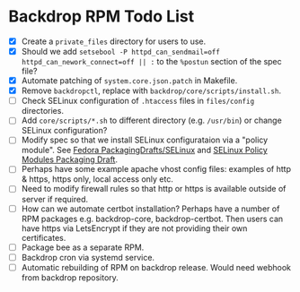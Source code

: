 # Backdrop RPM Todo List

* [x] Create a `private_files` directory for users to use.
* [x] Should we add `setsebool -P httpd_can_sendmail=off
httpd_can_nework_connect=off || :` to the `%postun` section of the spec
file?
* [x] Automate patching of `system.core.json.patch` in Makefile.
* [x] Remove `backdropctl`, replace with
      `backdrop/core/scripts/install.sh`.
* [ ] Check SELinux configuration of `.htaccess` files in `files/config` directories.
* [ ] Add `core/scripts/*.sh` to different directory (e.g. `/usr/bin`)
      or change SELinux configuration?
* [ ] Modify spec so that we install SELinux configurataion via a
      "policy module". See [Fedora
      PackagingDrafts/SELinux](https://fedoraproject.org/wiki/PackagingDrafts/SELinux)
      and [SELinux Policy Modules Packaging
      Draft](https://fedoraproject.org/wiki/SELinux_Policy_Modules_Packaging_Draft).
* [ ] Perhaps have some example apache vhost config files: examples of
      http & https, https only, local access only etc.
* [ ] Need to modify firewall rules so that http or https is available
      outside of server if required.
* [ ] How can we automate certbot installation? Perhaps have a number
      of RPM packages e.g. backdrop-core, backdrop-certbot. Then users
      can have https via LetsEncrypt if they are not providing their
      own certificates.
* [ ] Package bee as a separate RPM.
* [ ] Backdrop cron via systemd service.
* [ ] Automatic rebuilding of RPM on backdrop release. Would need
      webhook from backdrop repository.
